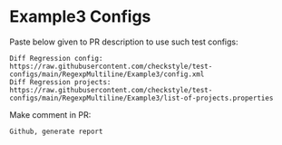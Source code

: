 # Example3 Configs
Paste below given to PR description to use such test configs:
```
Diff Regression config: https://raw.githubusercontent.com/checkstyle/test-configs/main/RegexpMultiline/Example3/config.xml
Diff Regression projects: https://raw.githubusercontent.com/checkstyle/test-configs/main/RegexpMultiline/Example3/list-of-projects.properties
```
Make comment in PR:
```
Github, generate report
```
